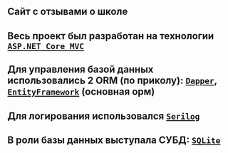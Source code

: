 ## Сайт с отзывами о школе

## Весь проект был разработан на технологии [`ASP.NET Core MVC`](https://docs.microsoft.com/ru-ru/aspnet/core/mvc/overview?view=aspnetcore-5.0)
## Для управления базой данных использовались 2 ORM (по приколу): [`Dapper`](https://github.com/DapperLib/Dapper), [`EntityFramework`](https://docs.microsoft.com/ru-ru/ef/) (основная орм)
## Для логирования использовался [`Serilog`](https://github.com/serilog/serilog)
## В роли базы данных выступала СУБД: [`SQLite`](https://ru.wikipedia.org/wiki/SQLite)
